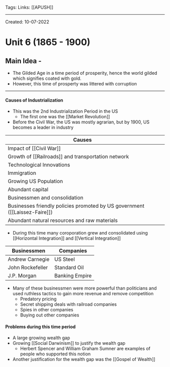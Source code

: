 Tags:
Links: [[APUSH]]

---
Created: 10-07-2022
# Unit 6 (1865 - 1900)

## Main Idea - 
- The Gilded Age in a time period of prosperity, hence the world gilded which signifies coated with gold.
- However, this time of prosperty was littered with corruption
---
#### Causes of Industrialization
- This was the 2nd Industrialization Period in the US
	- The first one was the [[Market Revolution]]
- Before the Civil War, the US was mostly agrarian, but by 1900, US becomes a leader in industry

| Causes                                                                     |     | 
| -------------------------------------------------------------------------- | --- |
| Impact of [[Civil War]]                                                    |     |
| Growth of [[Railroads]] and transportation network                         |     |
| Technological Innovations                                                  |     |
| Immigration                                                                |     |
| Growing US Population                                                      |     |
| Abundant capital                                                           |     |
| Businessmen and consolidation                                              |     |
| Businesses friendly policies promoted by US government ([[Laissez-Faire]]) |     |
| Abundant natural resources and raw materials                               |     |

- During this time many coroporation grew and consolidated using [[Horizontal Integration]] and [[Vertical Integration]]

| Businessmen      | Companies      |
| ---------------- | -------------- |
| Andrew Carnegie  | US Steel       |
| John Rockefeller | Standard Oil   |
| J.P. Morgan      | Banking Empire |

- Many of these businessmen were more powerful than politicians and used ruthless tactics to gain more revenue and remove competition
	- Predatory pricing
	- Secret shipping deals with railroad companies
	- Spies in other companies
	- Buying out other companies

#### Problems during this time period
- A large growing wealth gap
- Growing [[Social Darwinism]] to justify the wealth gap
	- Herbert Spencer and William Graham Sumner are examples of people who supported this notion
- Another justification for the wealth gap was the [[Gospel of Wealth]]